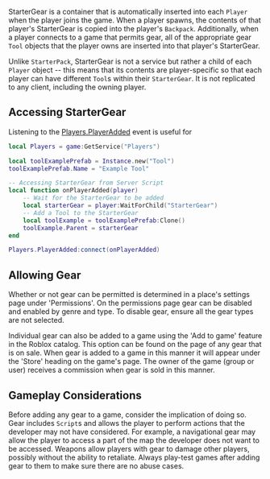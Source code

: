 StarterGear is a container that is automatically inserted into each `Player` when the player joins the game. When a player spawns, the contents of that player's StarterGear is copied into the player's `Backpack`. Additionally,  when a player connects to a game that permits gear, all of the appropriate gear `Tool` objects that the player owns are inserted into that player's StarterGear.

Unlike `StarterPack`, StarterGear is not a service but rather a child of each `Player` object -- this means that its contents are player-specific so that each player can have different `Tool`s within their `StarterGear`. It is not replicated to any client, including the owning player.

## Accessing StarterGear

Listening to the [Players.PlayerAdded](https://developer.roblox.com/api-reference/event/Players/PlayerAdded) event is useful for

```lua
local Players = game:GetService("Players")

local toolExamplePrefab = Instance.new("Tool")
toolExamplePrefab.Name = "Example Tool"

-- Accessing StarterGear from Server Script
local function onPlayerAdded(player)
	-- Wait for the StarterGear to be added
	local starterGear = player:WaitForChild("StarterGear")
	-- Add a Tool to the StarterGear
	local toolExample = toolExamplePrefab:Clone()
	toolExample.Parent = starterGear
end

Players.PlayerAdded:connect(onPlayerAdded)
```

## Allowing Gear

Whether or not gear can be permitted is determined in a place's settings page under 'Permissions'. On the permissions page gear can be disabled and enabled by genre and type. To disable gear, ensure all the gear types are not selected.

Individual gear can also be added to a game using the 'Add to game' feature in the Roblox catalog. This option can be found on the page of any gear that is on sale. When gear is added to a game in this manner it will appear under the 'Store' heading on the game's page. The owner of the game (group or user) receives a commission when gear is sold in this manner.

## Gameplay Considerations

Before adding any gear to a game, consider the implication of doing so. Gear includes `Script`s and allows the player to perform actions that the developer may not have considered. For example, a navigational gear may allow the player to access a part of the map the developer does not want to be accessed. Weapons allow players with gear to damage other players, possibly without the ability to retaliate. Always play-test games after adding gear to them to make sure there are no abuse cases.